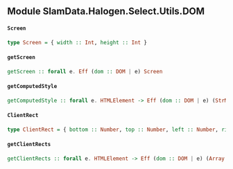 ## Module SlamData.Halogen.Select.Utils.DOM

#### `Screen`

``` purescript
type Screen = { width :: Int, height :: Int }
```

#### `getScreen`

``` purescript
getScreen :: forall e. Eff (dom :: DOM | e) Screen
```

#### `getComputedStyle`

``` purescript
getComputedStyle :: forall e. HTMLElement -> Eff (dom :: DOM | e) (StrMap String)
```

#### `ClientRect`

``` purescript
type ClientRect = { bottom :: Number, top :: Number, left :: Number, right :: Number, height :: Number, width :: Number }
```

#### `getClientRects`

``` purescript
getClientRects :: forall e. HTMLElement -> Eff (dom :: DOM | e) (Array ClientRect)
```


